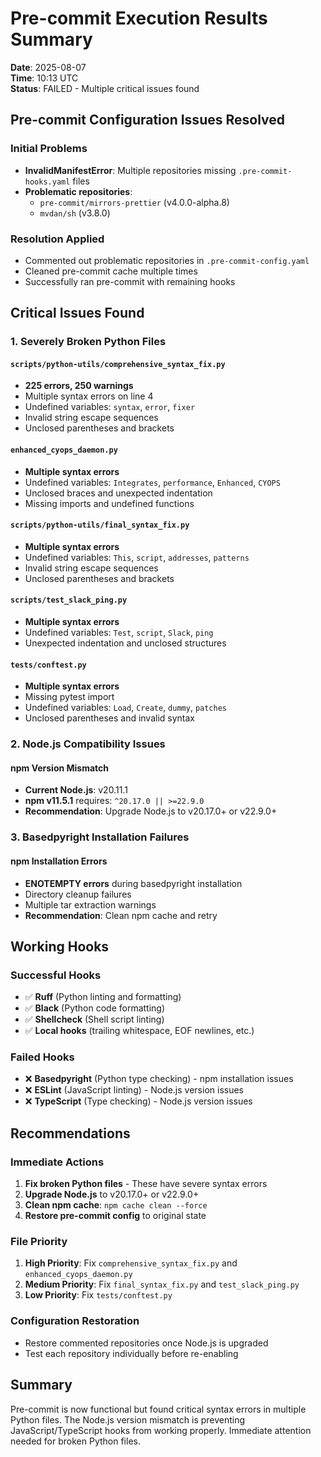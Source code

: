 # Pre-commit Execution Results Summary

**Date**: 2025-08-07  
**Time**: 10:13 UTC  
**Status**: FAILED - Multiple critical issues found

## Pre-commit Configuration Issues Resolved

### Initial Problems

- **InvalidManifestError**: Multiple repositories missing `.pre-commit-hooks.yaml` files
- **Problematic repositories**:
  - `pre-commit/mirrors-prettier` (v4.0.0-alpha.8)
  - `mvdan/sh` (v3.8.0)

### Resolution Applied

- Commented out problematic repositories in `.pre-commit-config.yaml`
- Cleaned pre-commit cache multiple times
- Successfully ran pre-commit with remaining hooks

## Critical Issues Found

### 1. Severely Broken Python Files

#### `scripts/python-utils/comprehensive_syntax_fix.py`

- **225 errors, 250 warnings**
- Multiple syntax errors on line 4
- Undefined variables: `syntax`, `error`, `fixer`
- Invalid string escape sequences
- Unclosed parentheses and brackets

#### `enhanced_cyops_daemon.py`

- **Multiple syntax errors**
- Undefined variables: `Integrates`, `performance`, `Enhanced`, `CYOPS`
- Unclosed braces and unexpected indentation
- Missing imports and undefined functions

#### `scripts/python-utils/final_syntax_fix.py`

- **Multiple syntax errors**
- Undefined variables: `This`, `script`, `addresses`, `patterns`
- Invalid string escape sequences
- Unclosed parentheses and brackets

#### `scripts/test_slack_ping.py`

- **Multiple syntax errors**
- Undefined variables: `Test`, `script`, `Slack`, `ping`
- Unexpected indentation and unclosed structures

#### `tests/conftest.py`

- **Multiple syntax errors**
- Missing pytest import
- Undefined variables: `Load`, `Create`, `dummy`, `patches`
- Unclosed parentheses and invalid syntax

### 2. Node.js Compatibility Issues

#### npm Version Mismatch

- **Current Node.js**: v20.11.1
- **npm v11.5.1** requires: `^20.17.0 || >=22.9.0`
- **Recommendation**: Upgrade Node.js to v20.17.0+ or v22.9.0+

### 3. Basedpyright Installation Failures

#### npm Installation Errors

- **ENOTEMPTY errors** during basedpyright installation
- Directory cleanup failures
- Multiple tar extraction warnings
- **Recommendation**: Clean npm cache and retry

## Working Hooks

### Successful Hooks

- ✅ **Ruff** (Python linting and formatting)
- ✅ **Black** (Python code formatting)
- ✅ **Shellcheck** (Shell script linting)
- ✅ **Local hooks** (trailing whitespace, EOF newlines, etc.)

### Failed Hooks

- ❌ **Basedpyright** (Python type checking) - npm installation issues
- ❌ **ESLint** (JavaScript linting) - Node.js version issues
- ❌ **TypeScript** (Type checking) - Node.js version issues

## Recommendations

### Immediate Actions

1. **Fix broken Python files** - These have severe syntax errors
2. **Upgrade Node.js** to v20.17.0+ or v22.9.0+
3. **Clean npm cache**: `npm cache clean --force`
4. **Restore pre-commit config** to original state

### File Priority

1. **High Priority**: Fix `comprehensive_syntax_fix.py` and `enhanced_cyops_daemon.py`
2. **Medium Priority**: Fix `final_syntax_fix.py` and `test_slack_ping.py`
3. **Low Priority**: Fix `tests/conftest.py`

### Configuration Restoration

- Restore commented repositories once Node.js is upgraded
- Test each repository individually before re-enabling

## Summary

Pre-commit is now functional but found critical syntax errors in multiple Python files. The Node.js version mismatch is preventing JavaScript/TypeScript hooks from working properly. Immediate attention needed for broken Python files.
